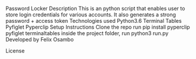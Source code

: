 Password Locker
Description
This is an python script that enables user to store login credentials for various accounts. It also generates a strong password + access token
Technologies used
Python3.6
Terminal Tables
Pyfiglet
Pyperclip
Setup Instructions
Clone the repo
run pip install pyperclip pyfiglet terminaltables
inside the project folder, run python3 run.py
Developed by
Felix Osambo

License